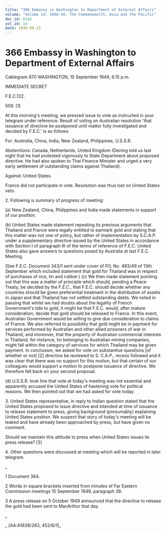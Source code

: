 ```yaml
---
title: "366 Embassy in Washington to Department of External Affairs"
volume: "Volume 14: 1948-49, The Commonwealth, Asia and the Pacific"
doc_id: 6142
vol_id: 14
date: 1949-09-15
---
```


# 366 Embassy in Washington to Department of External Affairs

Cablegram 870 WASHINGTON, 15 September 1949, 6.15 p.m.

IMMEDIATE SECRET

F.E.C.122.

509\. [1]

At this morning's meeting, we pressed issue to vote as instructed in your telegram under reference. Result of voting on Australian resolution 'that issuance of directive be postponed until matter fully investigated and decided by F.E.C.' is as follows:

For: Australia, China, India, New Zealand, Philippines, U.S.S.R.

Abstentions: Canada, Netherlands, United Kingdom (Dening told us last night that he had protested vigorously to State Department about proposed directive. He had also spoken to Thai Finance Minister and urged a very early settlement of outstanding claims against Thailand).

Against: United States.

France did not participate in vote. Resolution was thus lost on United States veto.

2\. Following is summary of progress of meeting:

(a) New Zealand, China, Philippines and India made statements in support of our position.

(b) United States made statement repeating its previous arguments that Thailand and France were legally entitled to earmark gold and stating that this matter was not one of policy, but rather of implementation by S.C.A.P. under a supplementary directive issued by the United States in accordance with Section I of paragraph III of the terms of reference of F.E.C. United States also gave answers to questions posed by Australia at last F.E.C. Meeting.

(See F.E.C. Document 343/1 sent under cover of P/L No. 493/49 of 13th September which included statement that gold for Thailand was in respect of purchases of rice, tin and rubber.) (c) We then made statement pointing out that this was a matter of principle which should, pending a Peace Treaty, be decided by the F.E.C., that F.E.C. should decide whether any countries should be given preferential treatment in the distribution of assets in Japan and that Thailand has not settled outstanding debts. We noted in passing that whilst we had doubts about the legality of French Government's tide to gold, it might be that F.E.C. would, after mature consideration, decide that gold should be released to France. In this event, Australian Government would be willing to give due consideration to claims of France. We also referred to possibility that gold might be in payment for services performed by Australian and other allied prisoners of war in Thailand, and moreover, that the property of Australian commercial interests in Thailand, for instance, tin belonging to Australian mining companies, might fall within the category of services for which Thailand may be given payment. In conclusion, we asked for vote on substantive questions [of whether or not] [2] directive be reviewed to S. C.A.P., recess followed and it was clear that there was no support for this motion, but that certain of our colleagues would support a motion to postpone issuance of directive. We therefore fell back on your second proposal.

(d) U.S.S.R. took line that vote at today's meeting was not essential and apparently accused the United States of hastening vote for political reasons. We then pointed out that we had asked for vote today.

3\. United States representative, in reply to Indian question stated that the United States proposed to issue directive and intended at time of issuance to release statement to press, giving background (presumably) explaining United States position. We suspect that story of today's meeting will be leaked and have already been approached by press, but have given no comment.

Should we maintain this attitude to press when United States issues its press release? [3]

4\. Other questions were discussed at meeting which will be reported in later telegram.

_

1 Document 364.

2 Words in square brackets inserted from minutes of Far Eastern Commission meetings 15 September 1949, paragraph 39.

3 A press release on 5 October 1949 announced that the directive to release the gold had been sent to MacArthur that day.

_

_ [AA:A1838/283, 452/6/1]_

